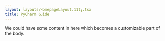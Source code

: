 ```yaml
---
layout: layouts/HomepageLayout.11ty.tsx
title: PyCharm Guide
---
```


We could have some content in here which becomes a customizable part of the body.
